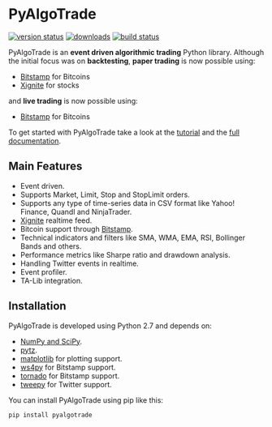 PyAlgoTrade
===========

[![version status](https://pypip.in/v/pyalgotrade/badge.png)](https://pypi.python.org/pypi/pyalgotrade)
[![downloads](https://pypip.in/d/pyalgotrade/badge.png)](https://pypi.python.org/pypi/pyalgotrade)
[![build status](https://travis-ci.org/gbeced/pyalgotrade.png?branch=master)](https://travis-ci.org/gbeced/pyalgotrade)

PyAlgoTrade is an **event driven algorithmic trading** Python library. Although the initial focus
was on **backtesting**, **paper trading** is now possible using:

 * [Bitstamp](https://www.bitstamp.net/) for Bitcoins
 * [Xignite](https://www.xignite.com/) for stocks

and **live trading** is now possible using:

 * [Bitstamp](https://www.bitstamp.net/) for Bitcoins

To get started with PyAlgoTrade take a look at the [tutorial](http://gbeced.github.io/pyalgotrade/docs/v0.15/html/tutorial.html) and the [full documentation](http://gbeced.github.io/pyalgotrade/docs/v0.15/html/index.html).

Main Features
-------------

 * Event driven.
 * Supports Market, Limit, Stop and StopLimit orders.
 * Supports any type of time-series data in CSV format like Yahoo! Finance, Quandl and NinjaTrader.
 * [Xignite](https://www.xignite.com/) realtime feed.
 * Bitcoin support through [Bitstamp](https://www.bitstamp.net/).
 * Technical indicators and filters like SMA, WMA, EMA, RSI, Bollinger Bands and others.
 * Performance metrics like Sharpe ratio and drawdown analysis.
 * Handling Twitter events in realtime.
 * Event profiler.
 * TA-Lib integration.

Installation
------------

PyAlgoTrade is developed using Python 2.7 and depends on:

 * [NumPy and SciPy](http://numpy.scipy.org/).
 * [pytz](http://pytz.sourceforge.net/).
 * [matplotlib](http://matplotlib.sourceforge.net/) for plotting support.
 * [ws4py](https://github.com/Lawouach/WebSocket-for-Python) for Bitstamp support.
 * [tornado](http://www.tornadoweb.org/en/stable/) for Bitstamp support.
 * [tweepy](https://github.com/tweepy/tweepy) for Twitter support.

You can install PyAlgoTrade using pip like this:

```
pip install pyalgotrade
```
